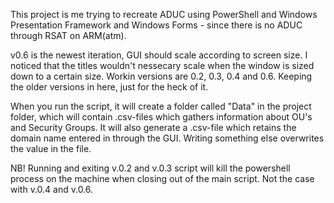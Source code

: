 This project is me trying to recreate ADUC using PowerShell and Windows Presentation Framework and Windows Forms - since there is no ADUC through RSAT on ARM(atm).

v0.6 is the newest iteration, GUI should scale according to screen size. I noticed that the titles wouldn't nessecary scale when the window is sized down to a certain size.
Workin versions are 0.2, 0.3, 0.4 and 0.6. Keeping the older versions in here, just for the heck of it.

When you run the script, it will create a folder called "Data" in the project folder, which will contain .csv-files which gathers information about OU's and Security Groups.
It will also generate a .csv-file which retains the domain name entered in through the GUI. Writing something else overwrites the value in the file.

NB! Running and exiting v.0.2 and v.0.3 script will kill the powershell process on the machine when closing out of the main script.
Not the case with v.0.4 and v.0.6.
